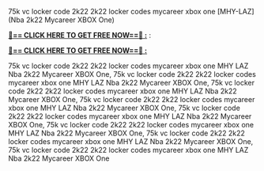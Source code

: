 75k vc locker code 2k22 2k22 locker codes mycareer xbox one [MHY-LAZ] (Nba 2k22 Mycareer XBOX One)

**[🔴== CLICK HERE TO GET FREE NOW==🔴 :](https://oercommons.s3.amazonaws.com/media/courseware/relatedresource/file/all-zit.html)**
:

**[🔴== CLICK HERE TO GET FREE NOW==🔴 :](https://oercommons.s3.amazonaws.com/media/courseware/relatedresource/file/gift-zit.html)**

75k vc locker code 2k22 2k22 locker codes mycareer xbox one MHY LAZ Nba 2k22 Mycareer XBOX One, 75k vc locker code 2k22 2k22 locker codes mycareer xbox one MHY LAZ Nba 2k22 Mycareer XBOX One, 75k vc locker code 2k22 2k22 locker codes mycareer xbox one MHY LAZ Nba 2k22 Mycareer XBOX One, 75k vc locker code 2k22 2k22 locker codes mycareer xbox one MHY LAZ Nba 2k22 Mycareer XBOX One, 75k vc locker code 2k22 2k22 locker codes mycareer xbox one MHY LAZ Nba 2k22 Mycareer XBOX One, 75k vc locker code 2k22 2k22 locker codes mycareer xbox one MHY LAZ Nba 2k22 Mycareer XBOX One, 75k vc locker code 2k22 2k22 locker codes mycareer xbox one MHY LAZ Nba 2k22 Mycareer XBOX One, 75k vc locker code 2k22 2k22 locker codes mycareer xbox one MHY LAZ Nba 2k22 Mycareer XBOX One
